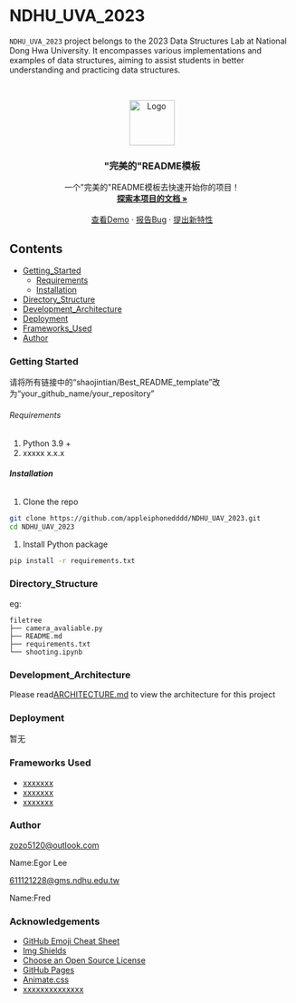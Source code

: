 

# NDHU_UVA_2023

`NDHU_UVA_2023` project belongs to the 2023 Data Structures Lab at National Dong Hwa University. It encompasses various implementations and examples of data structures, aiming to assist students in better understanding and practicing data structures.

<br />

<p align="center">
  <a href="https://github.com/appleiphonedddd/NDHU_UAV_2023/tree/main/Final_Project/">
    <img src="images/logo.png" alt="Logo" width="80" height="80">
  </a>

  <h3 align="center">"完美的"README模板</h3>
  <p align="center">
    一个"完美的"README模板去快速开始你的项目！
    <br />
    <a href="https://github.com/appleiphonedddd/NDHU_UAV_2023/tree/main/Final_Project"><strong>探索本项目的文档 »</strong></a>
    <br />
    <br />
    <a href="https://github.com/appleiphonedddd/NDHU_UAV_2023/tree/main/Final_Project">查看Demo</a>
    ·
    <a href="https://github.com/appleiphonedddd/NDHU_UAV_2023/tree/main/Final_Project">报告Bug</a>
    ·
    <a href="https://github.com/appleiphonedddd/NDHU_UAV_2023/tree/main/Final_Project">提出新特性</a>
  </p>

</p>
 
## Contents

- [Getting_Started](#GettingStarted)
  - [Requirements](#Requirements)
  - [Installation](#Installation)
- [Directory_Structure](#Directory_Structure)
- [Development_Architecture](#Development_Architecture)
- [Deployment](#Deployment)
- [Frameworks_Used](#FrameworksUsed)
- [Author](#Author)


### Getting Started

请将所有链接中的“shaojintian/Best_README_template”改为“your_github_name/your_repository”



###### Requirements

1. Python 3.9 +
2. xxxxx x.x.x

###### **Installation**

1. Clone the repo

```sh
git clone https://github.com/appleiphonedddd/NDHU_UAV_2023.git
cd NDHU_UAV_2023
```

1. Install Python package

```sh
pip install -r requirements.txt
```

### Directory_Structure
eg:

```
filetree 
├── camera_avaliable.py
├── README.md
├── requirements.txt
└── shooting.ipynb

```

### Development_Architecture

Please read[ARCHITECTURE.md](https://github.com/shaojintian/Best_README_template/blob/master/ARCHITECTURE.md)  to view the architecture for this project

### Deployment

暂无

### Frameworks Used

- [xxxxxxx](https://getbootstrap.com)
- [xxxxxxx](https://jquery.com)
- [xxxxxxx](https://laravel.com)

### Author

zozo5120@outlook.com

Name:Egor Lee

611121228@gms.ndhu.edu.tw

Name:Fred

### Acknowledgements


- [GitHub Emoji Cheat Sheet](https://www.webpagefx.com/tools/emoji-cheat-sheet)
- [Img Shields](https://shields.io)
- [Choose an Open Source License](https://choosealicense.com)
- [GitHub Pages](https://pages.github.com)
- [Animate.css](https://daneden.github.io/animate.css)
- [xxxxxxxxxxxxxx](https://connoratherton.com/loaders)

<!-- links -->
[your-project-path]:shaojintian/Best_README_template
[contributors-shield]: https://img.shields.io/github/contributors/shaojintian/Best_README_template.svg?style=flat-square
[contributors-url]: https://github.com/shaojintian/Best_README_template/graphs/contributors
[forks-shield]: https://img.shields.io/github/forks/shaojintian/Best_README_template.svg?style=flat-square
[forks-url]: https://github.com/shaojintian/Best_README_template/network/members
[stars-shield]: https://img.shields.io/github/stars/shaojintian/Best_README_template.svg?style=flat-square
[stars-url]: https://github.com/shaojintian/Best_README_template/stargazers
[issues-shield]: https://img.shields.io/github/issues/shaojintian/Best_README_template.svg?style=flat-square
[issues-url]: https://img.shields.io/github/issues/shaojintian/Best_README_template.svg
[license-shield]: https://img.shields.io/github/license/shaojintian/Best_README_template.svg?style=flat-square
[license-url]: https://github.com/shaojintian/Best_README_template/blob/master/LICENSE.txt
[linkedin-shield]: https://img.shields.io/badge/-LinkedIn-black.svg?style=flat-square&logo=linkedin&colorB=555
[linkedin-url]: https://linkedin.com/in/shaojintian

